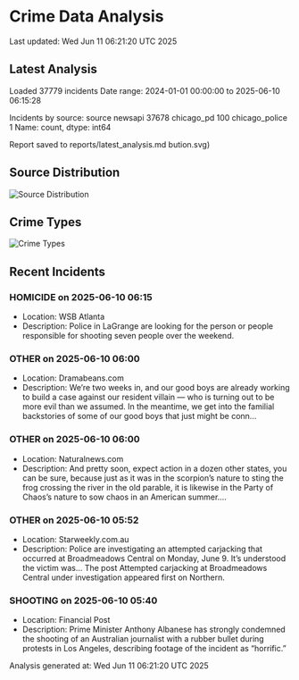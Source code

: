 # Crime Data Analysis
Last updated: Wed Jun 11 06:21:20 UTC 2025

## Latest Analysis

Loaded 37779 incidents
Date range: 2024-01-01 00:00:00 to 2025-06-10 06:15:28

Incidents by source:
source
newsapi           37678
chicago_pd          100
chicago_police        1
Name: count, dtype: int64

Report saved to reports/latest_analysis.md
bution.svg)

## Source Distribution
![Source Distribution](images/source_distribution.svg)

## Crime Types
![Crime Types](images/crime_types.svg)

## Recent Incidents

### HOMICIDE on 2025-06-10 06:15
- Location: WSB Atlanta
- Description: Police in LaGrange are looking for the person or people responsible for shooting seven people over the weekend.


### OTHER on 2025-06-10 06:00
- Location: Dramabeans.com
- Description: We’re two weeks in, and our good boys are already working to build a case against our resident villain — who is turning out to be more evil than we assumed. In the meantime, we get into the familial backstories of some of our good boys that just might be conn…


### OTHER on 2025-06-10 06:00
- Location: Naturalnews.com
- Description: And pretty soon, expect action in a dozen other states, you can be sure, because just as it was in the scorpion’s nature to sting the frog crossing the river in the old parable, it is likewise in the Party of Chaos’s nature to sow chaos in an American summer.…


### OTHER on 2025-06-10 05:52
- Location: Starweekly.com.au
- Description: Police are investigating an attempted carjacking that occurred at Broadmeadows Central on Monday, June 9. It’s understood the victim was...
The post Attempted carjacking at Broadmeadows Central under investigation appeared first on Northern.


### SHOOTING on 2025-06-10 05:40
- Location: Financial Post
- Description: Prime Minister Anthony Albanese has strongly condemned the shooting of an Australian journalist with a rubber bullet during protests in Los Angeles, describing footage of the incident as “horrific.”

Analysis generated at: Wed Jun 11 06:21:20 UTC 2025
